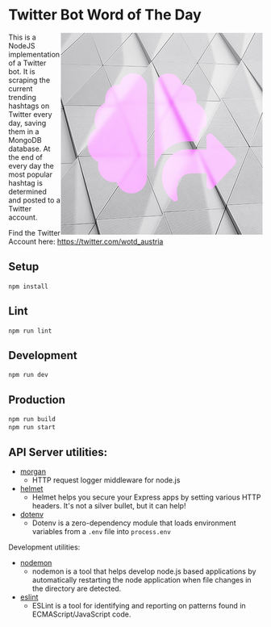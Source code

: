 # Twitter Bot Word of The Day

<img align="right" img src="logo.png" />

This is a NodeJS implementation of a Twitter bot.
It is scraping the current trending hashtags on Twitter every day, saving them in a MongoDB database. At the end of every day the most popular hashtag is determined and posted to a Twitter account.

Find the Twitter Account here: https://twitter.com/wotd_austria

## Setup

```
npm install
```

## Lint

```
npm run lint
```

## Development

```
npm run dev
```

## Production

```
npm run build
npm run start
```

## API Server utilities:

- [morgan](https://www.npmjs.com/package/morgan)
  - HTTP request logger middleware for node.js
- [helmet](https://www.npmjs.com/package/helmet)
  - Helmet helps you secure your Express apps by setting various HTTP headers. It's not a silver bullet, but it can help!
- [dotenv](https://www.npmjs.com/package/dotenv)
  - Dotenv is a zero-dependency module that loads environment variables from a `.env` file into `process.env`

Development utilities:

- [nodemon](https://www.npmjs.com/package/nodemon)
  - nodemon is a tool that helps develop node.js based applications by automatically restarting the node application when file changes in the directory are detected.
- [eslint](https://www.npmjs.com/package/eslint)
  - ESLint is a tool for identifying and reporting on patterns found in ECMAScript/JavaScript code.
